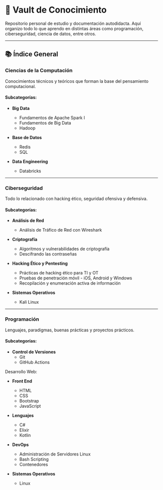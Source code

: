 
# 🧠 Vault de Conocimiento

Repositorio personal de estudio y documentación autodidacta. Aquí organizo todo lo que aprendo en distintas áreas como programación, ciberseguridad, ciencia de datos, entre otros.

---

## 📚 Índice General

### Ciencias de la Computación

Conocimientos técnicos y teóricos que forman la base del pensamiento computacional.

#### Subcategorías:

- **Big Data**
  - Fundamentos de Apache Spark I
  - Fundamentos de Big Data
  - Hadoop

- **Base de Datos**
  - Redis
  - SQL

- **Data Engineering**
  - Databricks

---

### Ciberseguridad

Todo lo relacionado con hacking ético, seguridad ofensiva y defensiva.

#### Subcategorías:

- **Análisis de Red**
  - Análisis de Tráfico de Red con Wireshark

- **Criptografía**
  - Algoritmos y vulnerabilidades de criptografía
  - Descifrando las contraseñas

- **Hacking Ético y Pentesting**
  - Prácticas de hacking ético para TI y OT
  - Pruebas de penetración móvil - iOS, Android y Windows
  - Recopilación y enumeración activa de información

- **Sistemas Operativos**
  - Kali Linux

---

### Programación

Lenguajes, paradigmas, buenas prácticas y proyectos prácticos.

#### Subcategorías:

- **Control de Versiones**
  - Git
  - GitHub Actions

Desarrollo Web:

- **Front End**
  - HTML
  - CSS
  - Bootstrap
  - JavaScript

- **Lenguajes**
  - C#
  - Elixir
  - Kotlin

- **DevOps**
  - Administración de Servidores Linux
  - Bash Scripting
  - Contenedores

- **Sistemas Operativos**
  - Linux